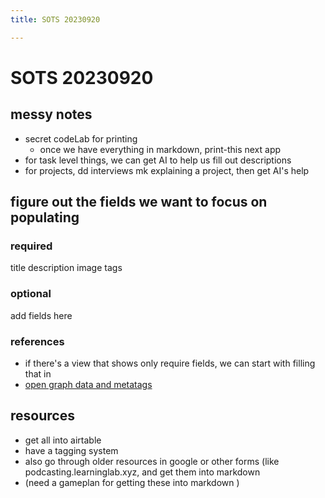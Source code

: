 ```yaml
---
title: SOTS 20230920

---
```


# SOTS 20230920
## messy notes
* secret codeLab for printing 
    * once we have everything in markdown, print-this next app
* for task level things, we can get AI to help us fill out descriptions
* for projects, dd interviews mk explaining a project, then get AI's help 
## figure out the fields we want to focus on populating
### required
title
description
image
tags
### optional
add fields here
### references
* if there's a view that shows only require fields, we can start with filling that in
* [open graph data and metatags](https://ahrefs.com/blog/open-graph-meta-tags/)
## resources
* get all into airtable
* have a tagging system
* also go through older resources in google or other forms (like podcasting.learninglab.xyz, and get them into markdown
* (need a gameplan for getting these into markdown )